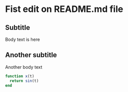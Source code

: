 # Fist edit on README.md file
## Subtitle
Body text is here
## Another subtitle
Another body text

```julia
function x(t)
  return sin(t)
end
```
